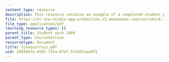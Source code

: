 ```yaml
---
content_type: resource
description: This resource contains an example of a completed student project.
file: https://ol-ocw-studio-app-production.s3.amazonaws.com/courses/4-301-introduction-to-the-visual-arts-spring-2007/28550d7ee591725a07e757a2d1aae9f2_3joaquinruiz.pdf
file_type: application/pdf
learning_resource_types: []
parent_title: Student work 2004
parent_type: CourseSection
resourcetype: Document
title: 3joaquinruiz.pdf
uid: 28550d7e-e591-725a-07e7-57a2d1aae9f2
---
```

